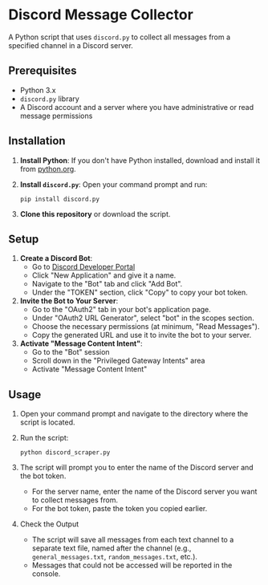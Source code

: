 # Discord Message Collector

A Python script that uses `discord.py` to collect all messages from a specified channel in a Discord server.

## Prerequisites

- Python 3.x
- `discord.py` library
- A Discord account and a server where you have administrative or read message permissions

## Installation

1. **Install Python**: If you don't have Python installed, download and install it from [python.org](https://www.python.org/).
2. **Install `discord.py`**: Open your command prompt and run:
    
    ```
    pip install discord.py
    ```
3. **Clone this repository** or download the script.

## Setup

1. **Create a Discord Bot**:
    - Go to [Discord Developer Portal](https://discord.com/developers/applications)
    - Click "New Application" and give it a name.
    - Navigate to the "Bot" tab and click "Add Bot".
    - Under the "TOKEN" section, click "Copy" to copy your bot token.
2. **Invite the Bot to Your Server**:
    - Go to the "OAuth2" tab in your bot's application page.
    - Under "OAuth2 URL Generator", select "bot" in the scopes section.
    - Choose the necessary permissions (at minimum, "Read Messages").
    - Copy the generated URL and use it to invite the bot to your server.
2. **Activate "Message Content Intent"**:
   - Go to the "Bot" session
   - Scroll down in the "Privileged Gateway Intents" area
   - Activate "Message Content Intent"

## Usage

1. Open your command prompt and navigate to the directory where the script is located.
2. Run the script:
    
    ```
    python discord_scraper.py
    ```
    
3. The script will prompt you to enter the name of the Discord server and the bot token.
    - For the server name, enter the name of the Discord server you want to collect messages from.
    - For the bot token, paste the token you copied earlier.
4. Check the Output
    - The script will save all messages from each text channel to a separate text file, named after the channel (e.g., `general_messages.txt`, `random_messages.txt`, etc.).
    - Messages that could not be accessed will be reported in the console.
